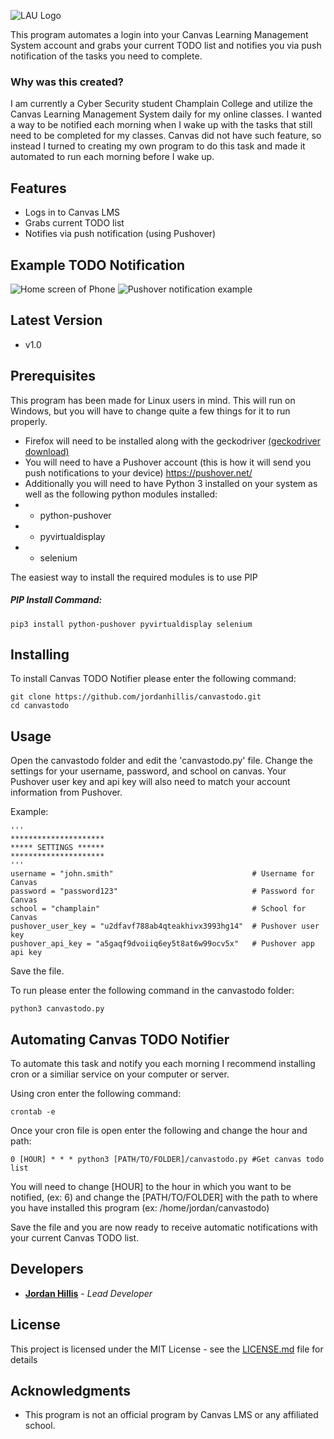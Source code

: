 ![LAU Logo](https://jordanhillis.com/images/github/ctn/logo.png)

This program automates a login into your Canvas Learning Management System account and grabs your current TODO list and notifies you via push notification of the tasks you need to complete.

### Why was this created?

I am currently a Cyber Security student Champlain College and utilize the Canvas Learning Management System daily for my online classes. I wanted a way to be notified each morning when I wake up with the tasks that still need to be completed for my classes. Canvas did not have such feature, so instead I turned to creating my own program to do this task and made it automated to run each morning before I wake up.

## Features

* Logs in to Canvas LMS
* Grabs current TODO list
* Notifies via push notification (using Pushover)

## Example TODO Notification

![Home screen of Phone](https://jordanhillis.com/images/github/ctn/home.jpg)
![Pushover notification example](https://jordanhillis.com/images/github/ctn/notify.jpg)

## Latest Version

* v1.0

## Prerequisites

This program has been made for Linux users in mind. This will run on Windows, but you will have to change quite a few things for it to run properly.

* Firefox will need to be installed along with the geckodriver [(geckodriver download)](https://github.com/mozilla/geckodriver/releases)
* You will need to have a Pushover account (this is how it will send you push notifications to your device) https://pushover.net/
* Additionally you will need to have Python 3 installed on your system as well as the following python modules installed:
* * python-pushover
* * pyvirtualdisplay
* * selenium

The easiest way to install the required modules is to use PIP

##### PIP Install Command:

```
pip3 install python-pushover pyvirtualdisplay selenium
```

## Installing

To install Canvas TODO Notifier please enter the following command:

```
git clone https://github.com/jordanhillis/canvastodo.git
cd canvastodo
```

## Usage

Open the canvastodo folder and edit the 'canvastodo.py' file. Change the settings for your username, password, and school on canvas. Your Pushover user key and api key will also need to match your account information from Pushover.

Example:
```
'''
*********************
***** SETTINGS ******
*********************
'''
username = "john.smith"                               # Username for Canvas
password = "password123"                              # Password for Canvas
school = "champlain"                                  # School for Canvas
pushover_user_key = "u2dfavf788ab4qteakhivx3993hg14"  # Pushover user key
pushover_api_key = "a5gaqf9dvoiiq6ey5t8at6w99ocv5x"   # Pushover app api key
```
Save the file.

To run please enter the following command in the canvastodo folder:
```
python3 canvastodo.py
```

## Automating Canvas TODO Notifier

To automate this task and notify you each morning I recommend installing cron or a similiar service on your computer or server.

Using cron enter the following command:
```
crontab -e
```
Once your cron file is open enter the following and change the hour and path:
```
0 [HOUR] * * * python3 [PATH/TO/FOLDER]/canvastodo.py #Get canvas todo list
```
You will need to change [HOUR] to the hour in which you want to be notified, (ex: 6) and change the [PATH/TO/FOLDER] with the path to where you have installed this program (ex: /home/jordan/canvastodo)

Save the file and you are now ready to receive automatic notifications with your current Canvas TODO list.

## Developers

* **[Jordan Hillis](https://jordanhillis.com)** - *Lead Developer*

## License

This project is licensed under the MIT License - see the [LICENSE.md](LICENSE.md) file for details

## Acknowledgments

* This program is not an official program by Canvas LMS or any affiliated school.
